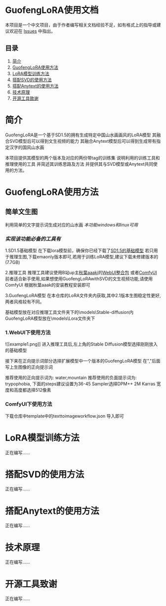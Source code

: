 # GuofengLoRA使用文档

本项目是一个中文项目，由于作者编写相关文档经验不足，如有格式上的指导或建议欢迎在 [Issues](https://github.com/KBRASK/GuofengLoRA/issues) 中指出。

## 目录
1. [简介](#简介)
3. [GuofengLoRA使用方法](#GuofengLoRA使用方法)
4. [LoRA模型训练方法](#LoRA模型训练方法)
5. [搭配SVD的使用方法](#搭配SVD的使用方法)
6. [搭配Anytext的使用方法](#搭配Anytext的使用方法)
7. [技术原理](#技术原理)
8. [开源工具致谢](#开源工具致谢)

# 简介
GuofengLoRA是一个基于SD1.5的拥有生成特定中国山水画画风的LoRA模型
其融合SVD模型后可以得到文生视频的能力
其融合Anytext模型后可以得到生成带有指定汉字的国风山水画

本项目提供其模型的两个版本及对应的两份带tag的训练集
说明利用的训练工具和推理使用的工具 并简述其训练思路及方法
并提供其与SVD模型或Anytext共同使用的方法。
# GuofengLoRA使用方法
## 简单文生图
利用简单的文字提示词生成对应的山水画
_本功能windows和linux可用_

### _实现该功能必备的工具有_
1.SD1.5基础模型
在下载lora模型前，确保你已经下载了[SD1.5的基础模型](https://huggingface.co/runwayml/stable-diffusion-v1-5/tree/main) 若只用于推理生图,下载emaonly版本即可,若用于训练LoRA模型,建议下载未修建版本的(7.7GB)

2.推理工具
推理工具建议使用B站up主[秋葉aaaki](https://space.bilibili.com/12566101)的[WebUI整合包](https://www.bilibili.com/video/BV1iM4y1y7oA/) 或者[ComfyUI](https://www.bilibili.com/video/BV1Ew411776J/)
前者适合新手使用,如果想使用GuofengLoRAwithSVD的文生视频功能,请使用ComfyUI
根据秋葉aaak的安装教程安装即可

3.GuofengLoRA模型
在本仓库的LoRA文件夹内获取,其中2.1版本生图稳定性更好,两者风格较有不同。

基础模型放在对应推理工具文件夹下的\\models\\Stable-diffusion内
GuofengLoRA模型放在\\models\\Lora文件夹下

### 1.WebUI下使用方法
![[example1.png]]
进入推理工具后,左上角的Stable Diffusion模型选择刚刚放入的基础模型

接下来在正向提示词部分选择扩展模型中一个版本的GuofengLoRA模型
在","后面写上生图像的正向提示词

推荐使用的正向提示词为: water,mountain
推荐使用的负面提示词为: trypophobia,
下面的steps建议设置为36-45
Sampler选择DPM++ 2M Karras
宽度和高度都选择512像素

### ComfyUI下使用方法
下载仓库中template中的texttoimageworkflow.json 导入即可

# LoRA模型训练方法
正在编写......
# 搭配SVD的使用方法
正在编写......
# 搭配Anytext的使用方法
正在编写......
# 技术原理
正在编写......
# 开源工具致谢
正在编写......
